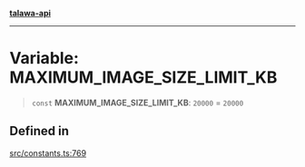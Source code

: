[**talawa-api**](../../README.md)

***

# Variable: MAXIMUM\_IMAGE\_SIZE\_LIMIT\_KB

> `const` **MAXIMUM\_IMAGE\_SIZE\_LIMIT\_KB**: `20000` = `20000`

## Defined in

[src/constants.ts:769](https://github.com/Suyash878/talawa-api/blob/e4413cec641a837926071678fed3c7f67234e31e/src/constants.ts#L769)
